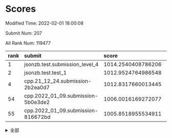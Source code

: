 # Scores

Modified Time: 2022-02-01 18:00:08

Submit Num: 207

All Rank Num: 119477

| rank |               submit               |       score        |       sigma        | pk_num |
| :--- | :--------------------------------- | :----------------- | :----------------- | :----- |
| 1    | jsonzb.test.submission_level_4     | 1014.2540408786206 | 0.838565392934553  | 2305   |
| 2    | jsonzb.test.test_1                 | 1012.9524764986548 | 0.8093659861418565 | 2307   |
| 4    | cpp.21_12_24.submission-2b2ea0d7   | 1012.8317660013445 | 0.8204617372962727 | 2311   |
| 54   | cpp.2022_01_09.submission-5b0e3de2 | 1006.0016169272077 | 0.7131103307960581 | 2311   |
| 55   | cpp.2022_01_09.submission-816672bd | 1005.8518955534911 | 0.737731570348104  | 2306   |


<details>
<summary>全部</summary>

| rank |                 submit                 |       score        |       sigma        | pk_num |
| :--- | :------------------------------------- | :----------------- | :----------------- | :----- |
| 1    | jsonzb.test.submission_level_4         | 1014.2540408786206 | 0.838565392934553  | 2305   |
| 2    | jsonzb.test.test_1                     | 1012.9524764986548 | 0.8093659861418565 | 2307   |
| 3    | gobigger.level_3.submission_level_3_2  | 1012.8915386675219 | 0.7998851135987163 | 2311   |
| 4    | cpp.21_12_24.submission-2b2ea0d7       | 1012.8317660013445 | 0.8204617372962727 | 2311   |
| 5    | gobigger.level_3.submission_level_3_18 | 1011.9825673186115 | 0.7874956753700663 | 2311   |
| 6    | gobigger.level_3.submission_level_3_14 | 1011.733059841929  | 0.7669428882483399 | 2305   |
| 7    | gobigger.level_3.submission_level_3_25 | 1011.727243374681  | 0.7935812938988648 | 2308   |
| 8    | gobigger.level_3.submission_level_3_49 | 1011.6153776625628 | 0.7817199948025457 | 2312   |
| 9    | gobigger.level_3.submission_level_3_35 | 1011.4768577301516 | 0.7893944294914677 | 2310   |
| 10   | gobigger.level_3.submission_level_3_33 | 1011.0455753007343 | 0.7584974001291159 | 2304   |
| 11   | gobigger.level_3.submission_level_3_36 | 1010.8152291277873 | 0.7744581412943067 | 2303   |
| 12   | gobigger.level_3.submission_level_3_23 | 1010.7760052630897 | 0.7791759478726564 | 2311   |
| 13   | gobigger.level_3.submission_level_3_44 | 1010.6065344205746 | 0.7548795773653815 | 2309   |
| 14   | gobigger.level_3.submission_level_3_11 | 1010.5646215713807 | 0.7624049067980816 | 2312   |
| 15   | gobigger.level_3.submission_level_3_39 | 1010.5621451153648 | 0.7487058982105025 | 2310   |
| 16   | gobigger.level_3.submission_level_3_17 | 1010.5200806223585 | 0.7473670192071464 | 2303   |
| 17   | gobigger.level_3.submission_level_3_7  | 1010.4739870923072 | 0.7566329490728149 | 2308   |
| 18   | gobigger.level_3.submission_level_3_3  | 1010.399493328402  | 0.7580437531662326 | 2305   |
| 19   | gobigger.level_3.submission_level_3_48 | 1010.3963843504878 | 0.7732404440638935 | 2303   |
| 20   | gobigger.level_3.submission_level_3_29 | 1010.2406753970022 | 0.7663873421768237 | 2317   |
| 21   | gobigger.level_3.submission_level_3_31 | 1010.2130085893284 | 0.7579732507068768 | 2312   |
| 22   | gobigger.level_3.submission_level_3_10 | 1010.0425952630834 | 0.7635712293550259 | 2312   |
| 23   | gobigger.level_3.submission_level_3_37 | 1010.0243539459512 | 0.7597374689450422 | 2305   |
| 24   | gobigger.level_3.submission_level_3_32 | 1010.0219879641143 | 0.7530620509711663 | 2304   |
| 25   | gobigger.level_3.submission_level_3_42 | 1010.0023664866914 | 0.7388125671730875 | 2305   |
| 26   | gobigger.level_3.submission_level_3_16 | 1009.9851381036832 | 0.7543827381749829 | 2315   |
| 27   | gobigger.level_3.submission_level_3_9  | 1009.948480524744  | 0.7605484918733811 | 2311   |
| 28   | gobigger.level_3.submission_level_3_0  | 1009.874014599085  | 0.758188088531602  | 2311   |
| 29   | gobigger.level_3.submission_level_3_13 | 1009.8107104655738 | 0.7752934074278957 | 2310   |
| 30   | gobigger.level_3.submission_level_3_1  | 1009.7918966082533 | 0.7534288873813118 | 2305   |
| 31   | gobigger.level_3.submission_level_3_24 | 1009.7031916312345 | 0.7845795154096106 | 2308   |
| 32   | gobigger.level_3.submission_level_3_40 | 1009.6272752361361 | 0.7426640677317695 | 2316   |
| 33   | gobigger.level_3.submission_level_3_26 | 1009.5885228304626 | 0.7629787411765347 | 2310   |
| 34   | gobigger.level_3.submission_level_3_12 | 1009.5174183873853 | 0.7544681792038999 | 2310   |
| 35   | gobigger.level_3.submission_level_3_20 | 1009.4908281897098 | 0.7610390132507773 | 2310   |
| 36   | gobigger.level_3.submission_level_3_5  | 1009.4874303333831 | 0.7541272164366706 | 2307   |
| 37   | gobigger.level_3.submission_level_3_6  | 1009.4076029209676 | 0.7646625837395241 | 2309   |
| 38   | gobigger.level_3.submission_level_3_8  | 1009.3827647625133 | 0.7524021757892457 | 2311   |
| 39   | gobigger.level_3.submission_level_3_30 | 1009.3635108254038 | 0.7313482611493626 | 2310   |
| 40   | gobigger.level_3.submission_level_3_15 | 1009.3481653027468 | 0.7550342668517351 | 2306   |
| 41   | gobigger.level_3.submission_level_3_19 | 1009.2530938124697 | 0.7493309603368634 | 2305   |
| 42   | gobigger.level_3.submission_level_3_4  | 1009.2069599317264 | 0.7369299383551391 | 2312   |
| 43   | gobigger.level_3.submission_level_3_43 | 1009.2060061878138 | 0.7614223908164238 | 2310   |
| 44   | gobigger.level_3.submission_level_3_46 | 1009.1916651824079 | 0.7440800509802666 | 2305   |
| 45   | gobigger.level_3.submission_level_3_47 | 1009.0907059355853 | 0.7478169374596967 | 2308   |
| 46   | gobigger.level_3.submission_level_3_21 | 1009.0877126164654 | 0.7654767038751554 | 2305   |
| 47   | gobigger.level_3.submission_level_3_41 | 1009.0670944243391 | 0.7383265123698699 | 2315   |
| 48   | gobigger.level_3.submission_level_3_45 | 1009.0572189337008 | 0.7636490947452106 | 2305   |
| 49   | gobigger.level_3.submission_level_3_22 | 1008.9133946047948 | 0.750012276735009  | 2313   |
| 50   | gobigger.level_3.submission_level_3_28 | 1008.8346384059016 | 0.74451790779537   | 2306   |
| 51   | gobigger.level_3.submission_level_3_34 | 1008.6926250888251 | 0.7323045472471476 | 2308   |
| 52   | gobigger.level_3.submission_level_3_27 | 1008.6603702989918 | 0.740354640886118  | 2312   |
| 53   | gobigger.level_3.submission_level_3_38 | 1008.1187287893908 | 0.7575652978603035 | 2312   |
| 54   | cpp.2022_01_09.submission-5b0e3de2     | 1006.0016169272077 | 0.7131103307960581 | 2311   |
| 55   | cpp.2022_01_09.submission-816672bd     | 1005.8518955534911 | 0.737731570348104  | 2306   |
| 56   | gobigger.level_1.submission_level_1_37 | 1005.1018496298209 | 0.7189426540458639 | 2312   |
| 57   | gobigger.level_1.submission_level_1_10 | 1004.8635820427168 | 0.7262004677259678 | 2308   |
| 58   | gobigger.level_1.submission_level_1_1  | 1004.4473599238003 | 0.728142814638584  | 2307   |
| 59   | gobigger.level_1.submission_level_1_41 | 1004.4268755423046 | 0.7189697839807623 | 2314   |
| 60   | gobigger.level_1.submission_level_1_47 | 1004.2520040272633 | 0.7316705322800549 | 2312   |
| 61   | gobigger.level_1.submission_level_1_40 | 1004.2260613166023 | 0.7282053339620793 | 2303   |
| 62   | gobigger.level_1.submission_level_1_43 | 1003.9997707316552 | 0.7193399329587812 | 2310   |
| 63   | gobigger.level_1.submission_level_1_18 | 1003.9767716099815 | 0.7188608862372409 | 2311   |
| 64   | gobigger.level_1.submission_level_1_17 | 1003.9467528799614 | 0.7118145095881927 | 2312   |
| 65   | gobigger.level_1.submission_level_1_26 | 1003.7395222836191 | 0.7197434904351183 | 2310   |
| 66   | gobigger.level_1.submission_level_1_22 | 1003.7351280234055 | 0.734145622417426  | 2312   |
| 67   | gobigger.level_1.submission_level_1_13 | 1003.690400162867  | 0.7117069909060654 | 2308   |
| 68   | gobigger.level_1.submission_level_1_36 | 1003.6517610110551 | 0.7165417774592775 | 2309   |
| 69   | gobigger.level_1.submission_level_1_29 | 1003.6230506862936 | 0.7129642698547656 | 2311   |
| 70   | gobigger.level_1.submission_level_1_35 | 1003.6021104770745 | 0.7172707590996167 | 2307   |
| 71   | gobigger.level_1.submission_level_1_46 | 1003.5976752501983 | 0.718957339312937  | 2313   |
| 72   | gobigger.level_1.submission_level_1_2  | 1003.5788270720894 | 0.7032033522635214 | 2309   |
| 73   | gobigger.level_1.submission_level_1_3  | 1003.5719534061626 | 0.7161733966057087 | 2308   |
| 74   | gobigger.level_1.submission_level_1_27 | 1003.5392011176422 | 0.7264716653682339 | 2309   |
| 75   | gobigger.level_1.submission_level_1_0  | 1003.5267273282625 | 0.7039135562882012 | 2304   |
| 76   | gobigger.level_1.submission_level_1_44 | 1003.5134695252231 | 0.7053753209650448 | 2307   |
| 77   | gobigger.level_1.submission_level_1_12 | 1003.4479850540436 | 0.7312577219758959 | 2314   |
| 78   | gobigger.level_1.submission_level_1_21 | 1003.4415809946945 | 0.7254793822429996 | 2308   |
| 79   | gobigger.level_1.submission_level_1_9  | 1003.4370515787275 | 0.7202819793406066 | 2312   |
| 80   | gobigger.level_1.submission_level_1_33 | 1003.4358007340649 | 0.7212707111156292 | 2310   |
| 81   | gobigger.level_1.submission_level_1_32 | 1003.3918256294608 | 0.7231847742599853 | 2302   |
| 82   | gobigger.level_1.submission_level_1_24 | 1003.2870071007706 | 0.7217999814047946 | 2314   |
| 83   | gobigger.level_1.submission_level_1_20 | 1003.2511350199254 | 0.7117499982359231 | 2309   |
| 84   | gobigger.level_1.submission_level_1_45 | 1003.1388289251514 | 0.712715702591505  | 2311   |
| 85   | gobigger.level_1.submission_level_1_31 | 1003.1277623766522 | 0.7118179518631272 | 2304   |
| 86   | gobigger.level_1.submission_level_1_30 | 1003.1079436258053 | 0.7153284311600909 | 2307   |
| 87   | gobigger.level_1.submission_level_1_23 | 1003.0700851195033 | 0.7333492127210626 | 2308   |
| 88   | gobigger.level_1.submission_level_1_49 | 1002.9681967809015 | 0.7162589620654644 | 2305   |
| 89   | gobigger.level_1.submission_level_1_6  | 1002.963192366761  | 0.7129946924091664 | 2312   |
| 90   | gobigger.level_1.submission_level_1_34 | 1002.9438963260877 | 0.7224920171101655 | 2309   |
| 91   | gobigger.level_1.submission_level_1_5  | 1002.8872165001447 | 0.7025954894237779 | 2302   |
| 92   | gobigger.level_1.submission_level_1_25 | 1002.8841322324545 | 0.7139724857458692 | 2312   |
| 93   | gobigger.level_1.submission_level_1_39 | 1002.7746603497418 | 0.7242885090032849 | 2312   |
| 94   | gobigger.level_1.submission_level_1_42 | 1002.7585163199777 | 0.7099327973543489 | 2304   |
| 95   | gobigger.level_1.submission_level_1_11 | 1002.7209731123669 | 0.7066446480270778 | 2311   |
| 96   | gobigger.level_1.submission_level_1_28 | 1002.5771636799878 | 0.7154628592815191 | 2310   |
| 97   | gobigger.level_1.submission_level_1_14 | 1002.549786440235  | 0.7232587817040615 | 2310   |
| 98   | gobigger.level_1.submission_level_1_38 | 1002.4043172645404 | 0.7211473495781539 | 2302   |
| 99   | gobigger.level_1.submission_level_1_7  | 1002.3382188235341 | 0.7253538257473243 | 2310   |
| 100  | gobigger.level_1.submission_level_1_8  | 1002.2629256433546 | 0.7123312988598176 | 2308   |
| 101  | gobigger.level_1.submission_level_1_48 | 1002.1550764360791 | 0.728217301780408  | 2311   |
| 102  | gobigger.level_1.submission_level_1_16 | 1002.10984718863   | 0.709257362583975  | 2314   |
| 103  | gobigger.level_1.submission_level_1_19 | 1002.0532643033863 | 0.7201849506882583 | 2304   |
| 104  | gobigger.level_1.submission_level_1_4  | 1001.9281966892482 | 0.7125242326393516 | 2311   |
| 105  | gobigger.level_1.submission_level_1_15 | 1001.7688039868248 | 0.713148232709807  | 2305   |
| 106  | gobigger.random.submission_random_46   | 997.1700454181325  | 0.7235073115103111 | 2312   |
| 107  | gobigger.random.submission_random_37   | 997.0887922866577  | 0.710918225348943  | 2310   |
| 108  | gobigger.random.submission_random_10   | 996.9350866344078  | 0.7042519767523767 | 2309   |
| 109  | gobigger.random.submission_random_20   | 996.8053226678453  | 0.7035673011768725 | 2314   |
| 110  | gobigger.random.submission_random_5    | 996.7143849487912  | 0.7150864538818827 | 2310   |
| 111  | gobigger.random.submission_random_23   | 996.5971299018481  | 0.7017264063594094 | 2304   |
| 112  | gobigger.random.submission_random_30   | 996.5942372406798  | 0.7007069065280708 | 2306   |
| 113  | gobigger.random.submission_random_12   | 996.5763195055054  | 0.7070091989400767 | 2311   |
| 114  | gobigger.random.submission_random_32   | 996.5742305200642  | 0.7052176575173603 | 2310   |
| 115  | gobigger.random.submission_random_0    | 996.4997417906748  | 0.7000980421731078 | 2309   |
| 116  | gobigger.random.submission_random_11   | 996.3887282473302  | 0.7152453020328258 | 2309   |
| 117  | gobigger.random.submission_random_48   | 996.3769035056254  | 0.7101689980830385 | 2307   |
| 118  | gobigger.random.submission_random_18   | 996.3383866165667  | 0.7053875483374591 | 2311   |
| 119  | gobigger.random.submission_random_27   | 996.3206227000292  | 0.7169172367226151 | 2314   |
| 120  | gobigger.random.submission_random_14   | 996.2940883683603  | 0.7032910473386443 | 2308   |
| 121  | gobigger.random.submission_random_41   | 996.2536179580312  | 0.7118804512555568 | 2310   |
| 122  | gobigger.random.submission_random_39   | 996.1812014861856  | 0.7170020176386576 | 2314   |
| 123  | gobigger.random.submission_random_26   | 996.1718995318259  | 0.7141142084123491 | 2312   |
| 124  | gobigger.random.submission_random_43   | 996.1209767200112  | 0.7064460559712924 | 2311   |
| 125  | gobigger.random.submission_random_16   | 996.0861764589254  | 0.7031720657362985 | 2304   |
| 126  | gobigger.random.submission_random_1    | 995.9672081677686  | 0.7130265811011544 | 2308   |
| 127  | gobigger.random.submission_random_35   | 995.8873296129664  | 0.7089580057537749 | 2312   |
| 128  | gobigger.random.submission_random_38   | 995.836916243647   | 0.7033499044006721 | 2307   |
| 129  | gobigger.random.submission_random_6    | 995.8053376147982  | 0.7084276150489636 | 2312   |
| 130  | gobigger.random.submission_random_4    | 995.7849254860375  | 0.7099213095751269 | 2312   |
| 131  | gobigger.random.submission_random_3    | 995.7775060436937  | 0.7178353184588151 | 2309   |
| 132  | gobigger.random.submission_random_24   | 995.7585218308084  | 0.7142387017837847 | 2303   |
| 133  | gobigger.random.submission_random_42   | 995.751231535837   | 0.7177864649053236 | 2306   |
| 134  | gobigger.random.submission_random_17   | 995.7412252730892  | 0.729787121525042  | 2310   |
| 135  | gobigger.random.submission_random_8    | 995.7339280052806  | 0.721682095711494  | 2311   |
| 136  | gobigger.random.submission_random_47   | 995.7188642598345  | 0.6949008381469275 | 2308   |
| 137  | gobigger.random.submission_random_15   | 995.6957414379934  | 0.7359813360202137 | 2311   |
| 138  | gobigger.random.submission_random_31   | 995.6634746691822  | 0.7136662045093827 | 2306   |
| 139  | gobigger.random.submission_random_44   | 995.6461372852478  | 0.7116664869783426 | 2311   |
| 140  | gobigger.random.submission_random_36   | 995.6100597846903  | 0.707048241898622  | 2303   |
| 141  | gobigger.random.submission_random_22   | 995.6023479773178  | 0.7159737380572451 | 2308   |
| 142  | gobigger.random.submission_random_33   | 995.5085626124356  | 0.6951480853159628 | 2311   |
| 143  | gobigger.random.submission_random_29   | 995.439004757832   | 0.701223665259561  | 2306   |
| 144  | gobigger.random.submission_random_49   | 995.4330715158137  | 0.7201689723632954 | 2309   |
| 145  | gobigger.random.submission_random_19   | 995.4208616543604  | 0.6990417690134761 | 2308   |
| 146  | gobigger.random.submission_random_25   | 995.3826705307598  | 0.7006593781592282 | 2305   |
| 147  | gobigger.random.submission_random_45   | 995.3539720952037  | 0.7250307828870953 | 2307   |
| 148  | gobigger.random.submission_random_40   | 995.3373809346313  | 0.7206087445523636 | 2309   |
| 149  | gobigger.random.submission_random_7    | 995.1029189605727  | 0.7019046719226945 | 2308   |
| 150  | gobigger.random.submission_random_13   | 994.9871089591071  | 0.702687128189125  | 2306   |
| 151  | gobigger.random.submission_random_2    | 994.9393756314753  | 0.7060273327900056 | 2304   |
| 152  | gobigger.random.submission_random_21   | 994.5460314937045  | 0.7104416114612926 | 2312   |
| 153  | gobigger.random.submission_random_9    | 994.5192187545596  | 0.7340422253602278 | 2310   |
| 154  | gobigger.random.submission_random_28   | 994.5076981272916  | 0.719716355335014  | 2304   |
| 155  | gobigger.random.submission_random_34   | 994.2771502975622  | 0.7258662727168296 | 2304   |
| 156  | gobigger.level_2.submission_level_2_49 | 994.0660532555946  | 0.7314947775181837 | 2307   |
| 157  | gobigger.level_2.submission_level_2_17 | 993.3903545722775  | 0.7326338974233152 | 2311   |
| 158  | gobigger.level_2.submission_level_2_6  | 993.3429216477005  | 0.7305059281689865 | 2306   |
| 159  | gobigger.level_2.submission_level_2_22 | 993.0826620976719  | 0.7437464741326457 | 2310   |
| 160  | gobigger.level_2.submission_level_2_1  | 993.0020472205798  | 0.7415230389649192 | 2309   |
| 161  | gobigger.level_2.submission_level_2_38 | 992.9510837439576  | 0.7376169436190492 | 2307   |
| 162  | gobigger.level_2.submission_level_2_23 | 992.942685979172   | 0.7449782244682842 | 2313   |
| 163  | gobigger.level_2.submission_level_2_35 | 992.8677117976131  | 0.7462327110333641 | 2311   |
| 164  | gobigger.level_2.submission_level_2_48 | 992.8625913984595  | 0.7381366859832911 | 2310   |
| 165  | gobigger.level_2.submission_level_2_27 | 992.8164557362181  | 0.7285629943497157 | 2313   |
| 166  | gobigger.level_2.submission_level_2_18 | 992.732843901999   | 0.7515217645544559 | 2310   |
| 167  | gobigger.level_2.submission_level_2_45 | 992.6364344136739  | 0.7534533774717334 | 2307   |
| 168  | gobigger.level_2.submission_level_2_28 | 992.6310820301129  | 0.7339916536645573 | 2311   |
| 169  | gobigger.level_2.submission_level_2_46 | 992.5588295539687  | 0.7370983822433518 | 2307   |
| 170  | gobigger.level_2.submission_level_2_2  | 992.4098287705333  | 0.7400696213722906 | 2307   |
| 171  | gobigger.level_2.submission_level_2_5  | 992.3645373581909  | 0.7412541776142155 | 2311   |
| 172  | gobigger.level_2.submission_level_2_12 | 992.3347496763715  | 0.7219486041616773 | 2310   |
| 173  | gobigger.level_2.submission_level_2_15 | 992.2555572388457  | 0.7456514163805844 | 2313   |
| 174  | gobigger.level_2.submission_level_2_26 | 992.183957041518   | 0.7456428830462484 | 2308   |
| 175  | gobigger.level_2.submission_level_2_44 | 992.1205250243736  | 0.7456483872367252 | 2305   |
| 176  | gobigger.level_2.submission_level_2_25 | 992.0430397167237  | 0.7382827097689391 | 2308   |
| 177  | gobigger.level_2.submission_level_2_31 | 992.0391809709922  | 0.7569162942277938 | 2303   |
| 178  | gobigger.level_2.submission_level_2_40 | 992.0217552359112  | 0.7523059455143737 | 2314   |
| 179  | gobigger.level_2.submission_level_2_21 | 992.0060096858862  | 0.747433001729006  | 2306   |
| 180  | gobigger.level_2.submission_level_2_24 | 991.9812686197248  | 0.7481523479974816 | 2303   |
| 181  | gobigger.level_2.submission_level_2_41 | 991.9700033924715  | 0.7614831729310028 | 2310   |
| 182  | gobigger.level_2.submission_level_2_30 | 991.9650617543094  | 0.7413345794719591 | 2308   |
| 183  | gobigger.level_2.submission_level_2_42 | 991.81558702591    | 0.7533299473509214 | 2307   |
| 184  | gobigger.level_2.submission_level_2_9  | 991.8124944717879  | 0.7464602052382252 | 2306   |
| 185  | gobigger.level_2.submission_level_2_0  | 991.7502877978336  | 0.75163108353561   | 2316   |
| 186  | gobigger.level_2.submission_level_2_29 | 991.7239522640018  | 0.7526878420756201 | 2309   |
| 187  | gobigger.level_2.submission_level_2_34 | 991.7032429309598  | 0.7611511920080514 | 2309   |
| 188  | gobigger.level_2.submission_level_2_36 | 991.6917674684723  | 0.7341864405537252 | 2309   |
| 189  | gobigger.level_2.submission_level_2_39 | 991.6780566317323  | 0.7406521646803164 | 2311   |
| 190  | gobigger.level_2.submission_level_2_10 | 991.4345974187283  | 0.7435381122736027 | 2306   |
| 191  | gobigger.level_2.submission_level_2_13 | 991.2595920051585  | 0.7595266936992882 | 2303   |
| 192  | gobigger.level_2.submission_level_2_37 | 991.2579650251171  | 0.7609811578248736 | 2308   |
| 193  | gobigger.level_2.submission_level_2_8  | 991.2177662285451  | 0.7610214250605152 | 2310   |
| 194  | gobigger.level_2.submission_level_2_14 | 991.1251277629726  | 0.7601839637672645 | 2304   |
| 195  | gobigger.level_2.submission_level_2_11 | 991.041351603884   | 0.7462795815737218 | 2308   |
| 196  | gobigger.level_2.submission_level_2_47 | 990.9918280390422  | 0.7517620922654171 | 2312   |
| 197  | gobigger.level_2.submission_level_2_4  | 990.9267391125456  | 0.7368457061092295 | 2313   |
| 198  | gobigger.level_2.submission_level_2_33 | 990.8849341078788  | 0.749164659599778  | 2306   |
| 199  | gobigger.level_2.submission_level_2_19 | 990.8369918312843  | 0.7431464581763515 | 2308   |
| 200  | gobigger.level_2.submission_level_2_16 | 990.8135667884189  | 0.76131534847961   | 2307   |
| 201  | gobigger.level_2.submission_level_2_43 | 990.7950257495421  | 0.7438812412322676 | 2306   |
| 202  | gobigger.level_2.submission_level_2_3  | 990.7858199969456  | 0.7664399086571583 | 2309   |
| 203  | gobigger.level_2.submission_level_2_32 | 990.3916889216506  | 0.7542410980093408 | 2309   |
| 204  | gobigger.level_2.submission_level_2_7  | 990.2299313334951  | 0.7706800115647416 | 2309   |
| 205  | gobigger.level_2.submission_level_2_20 | 990.2178625297191  | 0.7747406702106707 | 2306   |
| 206  | gobigger.none.submission_none_1        | 977.3571051126203  | 1.2988366749076559 | 2303   |
| 207  | gobigger.none.submission_none_0        | 977.3182127630093  | 1.3417277641361132 | 2312   |

</details>